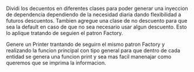 Dividi los decuentos en diferentes clases para poder generar una inyeccion de dependencia dependiendo de la necesidad diaria dando flexibilidad a futuros descuentos.
Tambien agregue una clase de no descuento para que sea la default en caso de que no sea necesario usar algun descuento.
Esto lo aplique tratando de seguien el patron Factory.

Genere un Printer trantando de seguirn el mismo patron Factory y realizando la funcion principal con tipo general para que dentro de cada entidad se genera una funcion print y sea mas facil manenajar como queremos que se imprima la informacion.

